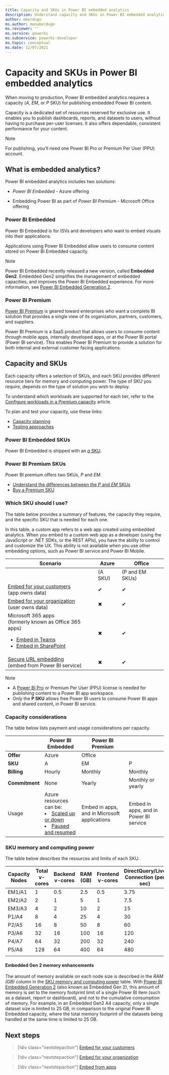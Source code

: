 ```yaml
---
title: Capacity and SKUs in Power BI embedded analytics
description: Understand capacity and SKUs in Power BI embedded analytics.
author: mberdugo
ms.author: monaberdugo
ms.reviewer: ''
ms.service: powerbi
ms.subservice: powerbi-developer
ms.topic: conceptual
ms.date: 12/07/2021
---
```


# Capacity and SKUs in Power BI embedded analytics

When moving to production, Power BI embedded analytics requires a capacity (*A*, *EM*, or *P* SKU) for publishing embedded Power BI content.

Capacity is a dedicated set of resources reserved for exclusive use. It enables you to publish dashboards, reports, and datasets to users, without having to purchase per-user licenses. It also offers dependable, consistent performance for your content.

>[!NOTE]
>For publishing, you'll need one Power BI Pro or Premium Per User (PPU) account.

## What is embedded analytics?

Power BI embedded analytics includes two solutions:

* *Power BI Embedded*  - Azure offering

* Embedding Power BI as part of *Power BI Premium*  - Microsoft Office offering

### Power BI Embedded

Power BI Embedded is for ISVs and developers who want to embed visuals into their applications.

Applications using Power BI Embedded allow users to consume content stored on Power BI Embedded capacity.

>[!NOTE]
>Power BI Embedded recently released a new version, called **Embedded Gen2**. Embedded Gen2 simplifies the management of embedded capacities, and improves the Power BI Embedded experience. For more information, see [Power BI Embedded Generation 2](power-bi-embedded-generation-2.md).

### Power BI Premium

[Power BI Premium](../../admin/service-premium-what-is.md) is geared toward enterprises who want a complete BI solution that provides a single view of its organization, partners, customers, and suppliers.

Power BI Premium is a SaaS product that allows users to consume content through mobile apps, internally developed apps, or at the Power BI portal (Power BI service). This enables Power BI Premium to provide a solution for both internal and external customer facing applications.

## Capacity and SKUs

Each capacity offers a selection of SKUs, and each SKU provides different resource tiers for memory and computing power. The type of SKU you require, depends on the type of solution you wish to deploy.

To understand which workloads are supported for each tier, refer to the [Configure workloads in a Premium capacity](../../admin/service-admin-premium-workloads.md) article.

To plan and test your capacity, use these links:

* [Capacity planning](embedded-capacity-planning.md)
* [Testing approaches](../../admin/service-premium-capacity-optimize.md#testing-approaches)

### Power BI Embedded SKUs

Power BI Embedded is shipped with an [*a* SKU](../../admin/service-admin-premium-purchase.md#purchase-a-skus-for-testing-and-other-scenarios).

### Power BI Premium SKUs

Power BI premium offers two SKUs, *P* and *EM*.

* [Understand the differences between the *P* and *EM* SKUs](../../admin/service-premium-what-is.md#subscriptions-and-licensing)
* [Buy a Premium SKU](../../admin/service-admin-premium-purchase.md)

### Which SKU should I use?

The table below provides a summary of features, the capacity they require, and the specific SKU that is needed for each one.

In this table, a custom app refers to a web app created using embedded analytics. When you embed to a custom web app as a developer (using the JavaScript or .NET SDKs, or the REST APIs), you have the ability to control and customize the UX. This ability is not available when you use other embedding options, such as Power BI service and Power BI Mobile.

| Scenario | Azure   | Office          |
|----------|---------|-----------------|
|          | (A SKU) | (P and EM SKUs) |
|[Embed for your customers](embed-sample-for-customers.md)</br>(app owns data)     |✔        |✔        |
|[Embed for your organization](embed-sample-for-your-organization.md)</br>(user owns data)     |✖        |✔         |
|Microsoft 365 apps</br>(formerly known as Office 365 apps)<ul><li>[Embed in Teams](../../collaborate-share/service-embed-report-microsoft-teams.md)</li><li>[Embed in SharePoint](../../collaborate-share/service-embed-report-spo.md)</li></ul>     |✖        |✔        |
|[Secure URL embedding](../../collaborate-share/service-embed-secure.md)</br>(embed from Power BI service)     |✖        |✔        |

>[!NOTE]
>
>* A [Power BI Pro](../../admin/service-admin-purchasing-power-bi-pro.md) or Premium Per User (PPU) license is needed for publishing content to a Power BI app workspace.
>* Only the **P SKU** allows free Power BI users to consume Power BI apps and shared content, in Power BI service.

### Capacity considerations

The table below lists payment and usage considerations per capacity.

|            | **Power BI Embedded**                                                | **Power BI Premium**                             |                                        |
|------------|------------------------------------------------------------------|----------------------------------------------|----------------------------------------|
| **Offer**      | Azure                                                            | Office                                       |                                        |
| **SKU**        | A                                                                | EM                                           | P                                      |
| **Billing**    | Hourly                                                           | Monthly                                      | Monthly                                |
| **Commitment** | None                                                             | Yearly                                       | Monthly or yearly                      |
| Usage      | Azure resources can be: <li><a href="azure-pbie-scale-capacity.md">Scaled up or down</a></li><li><a href="azure-pbie-pause-start.md">Paused and resumed</a> | Embed in apps, and in Microsoft applications | Embed in apps, and in Power BI service |

### SKU memory and computing power

The table below describes the resources and limits of each SKU.

| Capacity Nodes | Total v-cores | Backend v-cores | RAM (GB) | Frontend v-cores | DirectQuery/Live Connection (per sec) | Model Refresh Parallelism |
| --- | --- | --- | --- | --- | --- | --- |
| EM1/A1 | 1 | 0.5 | 2.5 | 0.5 | 3.75 | 1 |
| EM2/A2 | 2 | 1 | 5 | 1 | 7.5 | 2 |
| EM3/A3 | 4 | 2 | 10 | 2 | 15 | 3 |
| P1/A4 | 8 | 4 | 25 | 4 | 30 | 6 |
| P2/A5 | 16 | 8 | 50 | 8 | 60 | 12 |
| P3/A6 | 32 | 16 | 100 | 16 | 120 | 24 |
| P4/A7 | 64 | 32 | 200 | 32 | 240 | 48 |
| P5/A8 | 128 | 64 | 400 | 64 | 480 | 96 |
| | | | | | | |

#### Embedded Gen 2 memory enhancements

The amount of memory available on each node size is described in the *RAM (GB)* column in the [SKU memory and computing power](#sku-memory-and-computing-power) table. With [Power BI Embedded Generation 2](power-bi-embedded-generation-2.md) (also known as Embedded Gen 2), this amount of memory is set to the memory footprint limit of a single Power BI item (such as a dataset, report or dashboard), and not to the cumulative consumption of memory. For example, in an Embedded Gen2 A4 capacity, only a single dataset size is limited to 25 GB, in comparison to the original Power BI Embedded capacity, where the total memory footprint of the datasets being handled at the same time is limited to 25 GB.

## Next steps

> [!div class="nextstepaction"]
>[Embed for your customers](embed-sample-for-customers.md)

> [!div class="nextstepaction"]
>[Embed for your organization](embed-sample-for-your-organization.md)

> [!div class="nextstepaction"]
> [Embed from apps](./index.yml)